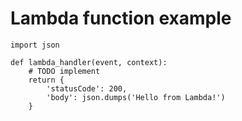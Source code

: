 # Lambda function example

```
import json

def lambda_handler(event, context):
    # TODO implement
    return {
        'statusCode': 200,
        'body': json.dumps('Hello from Lambda!')
    }
```
